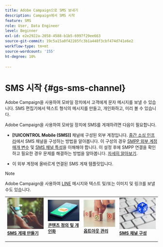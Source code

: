 ```yaml
---
title: Adobe Campaign으로 SMS 보내기
description: Campaign에서 SMS 시작
feature: SMS
role: User, Data Engineer
level: Beginner
exl-id: e2e2922a-2058-4588-b1b5-6997f29ee663
source-git-commit: 19c5a15a0f42285fc3b1a448f3cbf474d741e6e2
workflow-type: tm+mt
source-wordcount: '155'
ht-degree: 10%

---
```


# SMS 시작 {#gs-sms-channel}

Adobe Campaign을 사용하여 모바일 장치에서 고객에게 문자 메시지를 보낼 수 있습니다. SMS 편집기에서 텍스트 형식의 메시지를 만들고, 개인화하고, 미리 볼 수 있습니다.

Adobe Campaign을 사용하여 모바일 장치에 SMS를 게재하려면 다음이 필요합니다.

* **[!UICONTROL Mobile (SMS)]** 채널에 구성된 외부 계정입니다. [중간 소싱 인프라](sms-mid-sourcing.md)에서 SMS 채널을 구성하는 방법을 알아봅니다. 이 구성의 경우 [SMPP 외부 계정 매개 변수](smpp-external-account.md) 및 [SMS 채널 특성](sms-channel.md)을 이해해야 합니다.
이 설정 후에 SMPP 연결을 확인하고 필요한 경우 문제를 해결하는 방법을 알아봅니다. [자세히 알아보기](smpp-connection.md).

* 이 외부 계정에 올바르게 연결된 SMS 게재 템플릿입니다.


>[!NOTE]
>
>Adobe Campaign을 사용하여 [LINE](../../send/line.md) 메시지와 텍스트 및/또는 이미지 및 링크를 보낼 수도 있습니다.


<table style="table-layout:fixed"><tr style="border: 0;">
<td>
<a href="create-sms.md">
<img alt="SMS 만들기" src="../../assets/do-not-localize/sms-sending.jpg">
</a>
<div><a href="create-sms.md"><strong>SMS 게재 만들기</strong>
</div>
<p>
</td>
<td>
<a href="sms-content.md">
<img alt="SMS 콘텐츠" src="../../assets/do-not-localize/sms.jpg">
</a>
<div>
<a href="sms-content.md"><strong>콘텐츠 정의 및 개인화</strong></a>
</div>
<p></td>
<td>
<a href="sms-audience.md">
<img alt="대상자" src="../../assets/do-not-localize/sms-opt-out.jpg">
</a>
<div>
<a href="sms-audience.md"><strong>옵트아웃 관리</strong></a>
</div>
<p>
</td>
<td>
<a href="smpp-external-account.md">
<img alt="구성" src="../../assets/do-not-localize/sms-config.jpg">
</a>
<div>
<a href="smpp-external-account.md"><strong>SMS 채널 구성</strong></a>
</div>
<p>
</td>
</tr></table>
